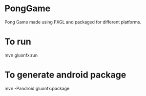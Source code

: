 # PongGame
Pong Game made using FXGL and packaged for different platforms.

# To run 
mvn gluonfx:run

# To generate android package
mvn -Pandroid gluonfx:package
